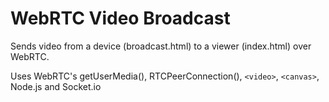 # WebRTC Video Broadcast

Sends video from a device (broadcast.html) to a viewer (index.html) over WebRTC.

Uses WebRTC's getUserMedia(), RTCPeerConnection(), `<video>`, `<canvas>`, Node.js and Socket.io

